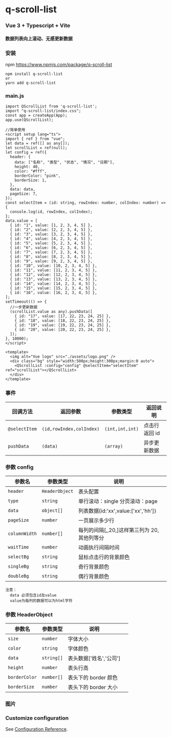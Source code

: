 # q-scroll-list

### Vue 3 + Typescript + Vite

#### 数据列表向上滚动、无感更新数据

### 安装

npm https://www.npmjs.com/package/q-scroll-list

```
npm install q-scroll-list
or
yarn add q-scroll-list

```

### main.js

```
import QScrollList from 'q-scroll-list';
import "q-scroll-list/index.css";
const app = createApp(App);
app.use(QScrollList);

//简单使用
<script setup lang="ts">
import { ref } from "vue";
let data = ref([] as any[]);
let scrollList = ref(null);
let config = ref({
  header: {
    data: ["名称", "类型", "状态", "情况", "日期"],
    height: 40,
    color: "#fff",
    borderColor: "pink",
    borderSize: 1,
  },
  data: data,
  pageSize: 7,
});
const selectItem = (id: string, rowIndex: number, colIndex: number) => {
  console.log(id, rowIndex, colIndex);
};
data.value = [
  { id: "1", value: [1, 2, 3, 4, 5] },
  { id: "2", value: [2, 2, 3, 4, 5] },
  { id: "3", value: [3, 2, 3, 4, 5] },
  { id: "4", value: [4, 2, 3, 4, 5] },
  { id: "5", value: [5, 2, 3, 4, 5] },
  { id: "6", value: [6, 2, 3, 4, 5] },
  { id: "7", value: [7, 2, 3, 4, 5] },
  { id: "8", value: [8, 2, 3, 4, 5] },
  { id: "9", value: [9, 2, 3, 4, 5] },
  { id: "10", value: [10, 2, 3, 4, 5] },
  { id: "11", value: [11, 2, 3, 4, 5] },
  { id: "12", value: [12, 2, 3, 4, 5] },
  { id: "13", value: [13, 2, 3, 4, 5] },
  { id: "14", value: [14, 2, 3, 4, 5] },
  { id: "15", value: [15, 2, 3, 4, 5] },
  { id: "16", value: [16, 2, 3, 4, 5] },
];
setTimeout(() => {
  //一步更新数据
  (scrollList.value as any).pushData([
    { id: "17", value: [17, 22, 23, 24, 25] },
    { id: "18", value: [18, 22, 23, 24, 25] },
    { id: "19", value: [19, 22, 23, 24, 25] },
    { id: "20", value: [20, 22, 23, 24, 25] },
  ]);
}, 10000);
</script>

<template>
  <img alt="Vue logo" src="./assets/logo.png" />
  <div class="bg" style="width:500px;height:300px;margin:0 auto">
    <QScrollList :config="config" @selectItem="selectItem" ref="scrollList"></QScrollList>
  </div>
</template>

```

### 事件

| 回调方法      | 返回参数                 | 参数类型        | 返回说明      |
| ------------- | ------------------------ | --------------- | ------------- |
| `@selectItem` | `(id,rowIndex,colIndex)` | `(int,int,int)` | 点击行返回 id |
| `pushData`    | `(data)`                 | `(array)`       | 异步更新数据  |

### 参数 config

| 参数名        | 参数类型       | 说明                                        |     |
| ------------- | -------------- | ------------------------------------------- | --- |
| `header`      | `HeaderObject` | 表头配置                                    |
| `type`        | `string`       | 单行滚动：single 分页滚动：page             |
| `data`        | `object[]`     | 列表数据{id:'xx',value:['xx','hh']}         |
| `pageSize`    | `number`       | 一页展示多少行                              |
| `columnWidth` | `number[]`     | 每列的间隔[,,20,]这样第三列为 20,其他列等分 |
| `waitTime`    | `number`       | 动画执行间隔时间                            |
| `selectBg`    | `string`       | 鼠标点击行的背景颜色                        |
| `singleBg`    | `string`       | 奇行背景颜色                                |
| `doubleBg`    | `string`       | 偶行背景颜色                                |

```
注意：
  data 必须包含id及value
  value为每列的数据可以为html字符
```

### 参数 HeaderObject

| 参数名        | 参数类型   | 说明                    |     |
| ------------- | ---------- | ----------------------- | --- |
| `size`        | `number`   | 字体大小                |
| `color`       | `string`   | 字体颜色                |
| `data`        | `string[]` | 表头数据['姓名','公司'] |
| `height`      | `number`   | 表头行高                |
| `borderColor` | `number[]` | 表头下的 border 颜色    |
| `borderSize`  | `number`   | 表头下的 border 大小    |

### 图片

<!-- ![Alt text](https://github.com/QinHongYang/transfer/blob/master/WechatIMG26.png?raw=true) -->

### Customize configuration

See [Configuration Reference](https://cli.vuejs.org/config/).
